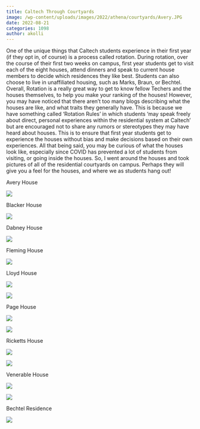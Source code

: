 ```yaml
---
title: Caltech Through Courtyards 
image: /wp-content/uploads/images/2022/athena/courtyards/Avery.JPG
date: 2022-08-21
categories: 1098
author: akolli
---
```

One of the unique things that Caltech students experience in their first year (if they opt in, of course) is a process called rotation. During rotation, over the course of their first two weeks on campus, first year students get to visit each of the eight houses, attend dinners and speak to current house members to decide which residences they like best. Students can also choose to live in unaffiliated housing, such as Marks, Braun, or Bechtel. Overall, Rotation is a really great way to get to know fellow Techers and the houses themselves, to help you make your ranking of the houses! However, you may have noticed that there aren’t too many blogs describing what the houses are like, and what traits they generally have. This is because we have something called ‘Rotation Rules’ in which students ‘may speak freely about direct, personal experiences within the residential system at Caltech’ but are encouraged not to share any rumors or stereotypes they may have heard about houses. This is to ensure that first year students get to experience the houses without bias and make decisions based on their own experiences. All that being said, you may be curious of what the houses look like, especially since COVID has prevented a lot of students from visiting, or going inside the houses. So, I went around the houses and took pictures of all of the residential courtyards on campus. Perhaps they will give you a feel for the houses, and where we as students hang out!

Avery House

![](/images/2022/athena/courtyards/Avery.JPG)

Blacker House

![](/images/2022/athena/courtyards/Blacker.JPG)

Dabney House

![](/images/2022/athena/courtyards/Dab.JPG)

Fleming House

![](/images/2022/athena/courtyards/Flem.JPG)

Lloyd House

![](/images/2022/athena/courtyards/Lloyd1.JPG)

![](/images/2022/athena/courtyards/Lloyd2.JPG)

Page House

![](/images/2022/athena/courtyards/Page1.JPG)

![](/images/2022/athena/courtyards/Page2.JPG)

Ricketts House

![](/images/2022/athena/courtyards/Rix1.JPG)

![](/images/2022/athena/courtyards/Rix2.JPG)

Venerable House

![](/images/2022/athena/courtyards/Ven2.JPG)

![](/images/2022/athena/courtyards/Ven1.JPG)

Bechtel Residence

![](/images/2022/athena/courtyards/Bechtel.JPG)